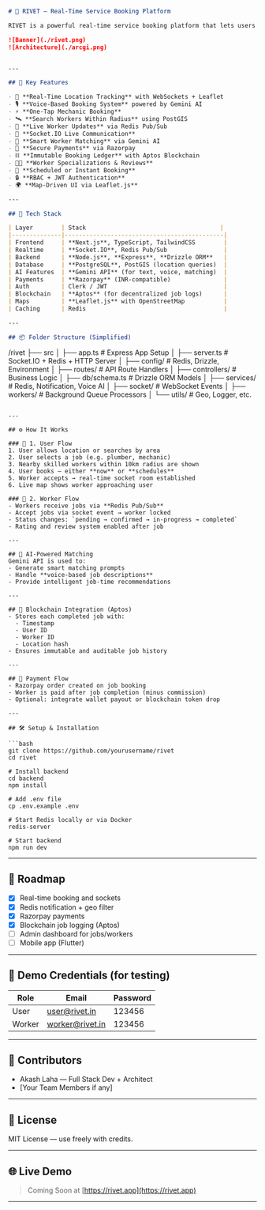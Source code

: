 

```markdown
# 🚀 RIVET — Real-Time Service Booking Platform

RIVET is a powerful real-time service booking platform that lets users find and book nearby skilled workers (like plumbers, electricians, and mechanics) instantly. With live tracking, voice-based booking, and a scalable microservice architecture, RIVET brings urban services to your doorstep with one tap.

![Banner](./rivet.png)
![Architecture](./arcgi.png)


---

## 🧠 Key Features

- 🔁 **Real-Time Location Tracking** with WebSockets + Leaflet
- 🎙️ **Voice-Based Booking System** powered by Gemini AI
- ⚡ **One-Tap Mechanic Booking**
- 🛰️ **Search Workers Within Radius** using PostGIS
- 💬 **Live Worker Updates** via Redis Pub/Sub
- 📡 **Socket.IO Live Communication**
- 🧠 **Smart Worker Matching** via Gemini AI
- 💸 **Secure Payments** via Razorpay
- ⛓️ **Immutable Booking Ledger** with Aptos Blockchain
- 👨‍🔧 **Worker Specializations & Reviews**
- 📅 **Scheduled or Instant Booking**
- 🔒 **RBAC + JWT Authentication**
- 🌍 **Map-Driven UI via Leaflet.js**

---

## 🧱 Tech Stack

| Layer        | Stack                                      |
|--------------|---------------------------------------------|
| Frontend     | **Next.js**, TypeScript, TailwindCSS        |
| Realtime     | **Socket.IO**, Redis Pub/Sub                |
| Backend      | **Node.js**, **Express**, **Drizzle ORM**   |
| Database     | **PostgreSQL**, PostGIS (location queries)  |
| AI Features  | **Gemini API** (for text, voice, matching)  |
| Payments     | **Razorpay** (INR-compatible)               |
| Auth         | Clerk / JWT                                 |
| Blockchain   | **Aptos** (for decentralized job logs)      |
| Maps         | **Leaflet.js** with OpenStreetMap           |
| Caching      | Redis                                       |

---

## 📦 Folder Structure (Simplified)

```

/rivet
├── src
│   ├── app.ts               # Express App Setup
│   ├── server.ts            # Socket.IO + Redis + HTTP Server
│   ├── config/              # Redis, Drizzle, Environment
│   ├── routes/              # API Route Handlers
│   ├── controllers/         # Business Logic
│   ├── db/schema.ts         # Drizzle ORM Models
│   ├── services/            # Redis, Notification, Voice AI
│   ├── socket/              # WebSocket Events
│   ├── workers/             # Background Queue Processors
│   └── utils/               # Geo, Logger, etc.

````

---

## ⚙️ How It Works

### 🔎 1. User Flow
1. User allows location or searches by area
2. User selects a job (e.g. plumber, mechanic)
3. Nearby skilled workers within 10km radius are shown
4. User books — either **now** or **schedules**
5. Worker accepts → real-time socket room established
6. Live map shows worker approaching user

### 🔄 2. Worker Flow
- Workers receive jobs via **Redis Pub/Sub**
- Accept jobs via socket event → worker locked
- Status changes: `pending → confirmed → in-progress → completed`
- Rating and review system enabled after job

---

## 🧠 AI-Powered Matching
Gemini API is used to:
- Generate smart matching prompts
- Handle **voice-based job descriptions**
- Provide intelligent job-time recommendations

---

## 🔐 Blockchain Integration (Aptos)
- Stores each completed job with:
  - Timestamp
  - User ID
  - Worker ID
  - Location hash
- Ensures immutable and auditable job history

---

## 💸 Payment Flow
- Razorpay order created on job booking
- Worker is paid after job completion (minus commission)
- Optional: integrate wallet payout or blockchain token drop

---

## 🛠️ Setup & Installation

```bash
git clone https://github.com/yourusername/rivet
cd rivet

# Install backend
cd backend
npm install

# Add .env file
cp .env.example .env

# Start Redis locally or via Docker
redis-server

# Start backend
npm run dev
````

---

## 🚧 Roadmap

* [x] Real-time booking and sockets
* [x] Redis notification + geo filter
* [x] Razorpay payments
* [x] Blockchain job logging (Aptos)
* [ ] Admin dashboard for jobs/workers
* [ ] Mobile app (Flutter)

---

## 🧪 Demo Credentials (for testing)

| Role   | Email                                     | Password |
| ------ | ----------------------------------------- | -------- |
| User   | [user@rivet.in](mailto:user@rivet.in)     | 123456   |
| Worker | [worker@rivet.in](mailto:worker@rivet.in) | 123456   |

---

## 🤝 Contributors

* Akash Laha — Full Stack Dev + Architect
* \[Your Team Members if any]

---

## 📄 License

MIT License — use freely with credits.

---

## 🌐 Live Demo

> Coming Soon at [https://rivet.app](https://rivet.app)

---

